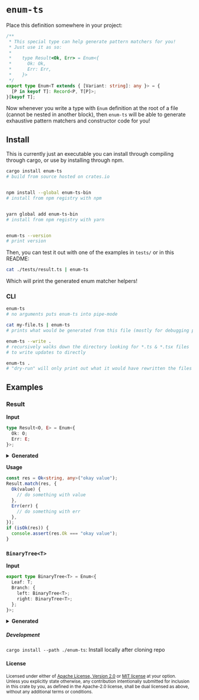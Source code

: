 # `enum-ts`

Place this definition somewhere in your project:

```typescript
/**
 * This special type can help generate pattern matchers for you!
 * Just use it as so:
 *
 *    type Result<Ok, Err> = Enum<{
 *      Ok: Ok,
 *      Err: Err,
 *    }>
 */
export type Enum<T extends { [Variant: string]: any }> = {
  [P in keyof T]: Record<P, T[P]>;
}[keyof T];
```

Now whenever you write a type with `Enum` definition at the root of a file (cannot be nested in another block), then
`enum-ts` will be able to generate exhaustive pattern matchers and constructor code for you!

## Install

This is currently just an executable you can install through compiling through cargo, or use by installing through npm.

```sh
cargo install enum-ts
# build from source hosted on crates.io


npm install --global enum-ts-bin
# install from npm registry with npm


yarn global add enum-ts-bin
# install from npm registry with yarn


enum-ts --version
# print version
```

Then, you can test it out with one of the examples in `tests/` or in this README:

```sh
cat ./tests/result.ts | enum-ts
```

Which will print the generated enum matcher helpers!

### CLI

```sh
enum-ts
# no arguments puts enum-ts into pipe-mode

cat my-file.ts | enum-ts
# prints what would be generated from this file (mostly for debugging purposes)

enum-ts --write .
# recursively walks down the directory looking for *.ts & *.tsx files
# to write updates to directly

enum-ts .
# "dry-run" will only print out what it would have rewritten the files to if given the `--write` flag.
```

## Examples

### Result

**Input**

```typescript //input(result)
type Result<O, E> = Enum<{
  Ok: O;
  Err: E;
}>;
```

<details>
  <summary><b>Generated</b></summary>

```typescript //generated(result)
export type Ok<O, E> = O;
export type Err<O, E> = E;
export function Ok<O, E>(contents: Ok<O, E>): { Ok: Ok<O, E> } {
  return { Ok: contents };
}
export function Err<O, E>(contents: Err<O, E>): { Err: Err<O, E> } {
  return { Err: contents };
}
export function isOk<O, E>(item: Result<O, E>): item is { Ok: Ok<O, E> } {
  return item != null && "Ok" in item;
}
export function isErr<O, E>(item: Result<O, E>): item is { Err: Err<O, E> } {
  return item != null && "Err" in item;
}
export namespace Result {
  const unexpected = "Unexpected Enum variant for Result<O, E>";
  export function apply<O, E, R>(fns: {
    Ok(content: Ok<O, E>): R;
    Err(content: Err<O, E>): R;
  }): (value: Result<O, E>) => R {
    return function matchResultApply(item) {
      return "Ok" in item
        ? fns.Ok(item.Ok)
        : "Err" in item
        ? fns.Err(item.Err)
        : (console.assert(false, unexpected, item) as never);
    };
  }
  export function match<O, E, R>(
    value: Result<O, E>,
    fns: {
      Ok(content: Ok<O, E>): R;
      Err(content: Err<O, E>): R;
    }
  ): R {
    return apply(fns)(value);
  }
}
```

</details>

**Usage**

```typescript
const res = Ok<string, any>("okay value");
Result.match(res, {
  Ok(value) {
    // do something with value
  },
  Err(err) {
    // do something with err
  },
});
if (isOk(res)) {
  console.assert(res.Ok === "okay value");
}
```

### `BinaryTree<T>`

**Input**

```typescript //input(binary-tree)
export type BinaryTree<T> = Enum<{
  Leaf: T;
  Branch: {
    left: BinaryTree<T>;
    right: BinaryTree<T>;
  };
}>;
```

<details>
  <summary><b>Generated</b></summary>

```typescript //generated(binary-tree)
export type Leaf<T> = T;
export type Branch<T> = {
  left: BinaryTree<T>;
  right: BinaryTree<T>;
};
export function Leaf<T>(contents: Leaf<T>): { Leaf: Leaf<T> } {
  return { Leaf: contents };
}
export function Branch<T>(contents: Branch<T>): { Branch: Branch<T> } {
  return { Branch: contents };
}
export function isLeaf<T>(item: BinaryTree<T>): item is { Leaf: Leaf<T> } {
  return item != null && "Leaf" in item;
}
export function isBranch<T>(item: BinaryTree<T>): item is { Branch: Branch<T> } {
  return item != null && "Branch" in item;
}
export namespace BinaryTree {
  const unexpected = "Unexpected Enum variant for BinaryTree<T>";
  export function apply<T, R>(fns: {
    Leaf(content: Leaf<T>): R;
    Branch(content: Branch<T>): R;
  }): (value: BinaryTree<T>) => R {
    return function matchBinaryTreeApply(item) {
      return "Leaf" in item
        ? fns.Leaf(item.Leaf)
        : "Branch" in item
        ? fns.Branch(item.Branch)
        : (console.assert(false, unexpected, item) as never);
    };
  }
  export function match<T, R>(
    value: BinaryTree<T>,
    fns: {
      Leaf(content: Leaf<T>): R;
      Branch(content: Branch<T>): R;
    }
  ): R {
    return apply(fns)(value);
  }
}
```

</details>

##### Development

`cargo install --path ./enum-ts`: Install locally after cloning repo

#### License

<sup>
Licensed under either of <a href="LICENSE-APACHE">Apache License, Version
2.0</a> or <a href="LICENSE-MIT">MIT license</a> at your option.
</sup>

<br>

<sub>
Unless you explicitly state otherwise, any contribution intentionally submitted
for inclusion in this crate by you, as defined in the Apache-2.0 license, shall
be dual licensed as above, without any additional terms or conditions.
</sub>
